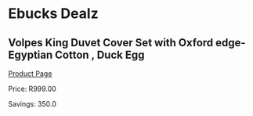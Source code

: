 
# Ebucks Dealz
## Volpes King Duvet Cover Set with Oxford edge- Egyptian Cotton , Duck Egg
[Product Page](https://www.ebucks.com/web/shop/productSelected.do?prodId=381614185&catId=370101825)

Price: R999.00

Savings: 350.0


	